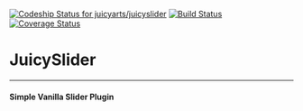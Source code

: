 [ ![Codeship Status for juicyarts/juicyslider](https://codeship.com/projects/e889fb70-d867-0132-c7b9-56577b4e3777/status?branch=master)](https://codeship.com/projects/78864) [![Build Status](https://travis-ci.org/juicyarts/juicyslider.svg?branch=master)](https://travis-ci.org/juicyarts/juicyslider) [![Coverage Status](https://coveralls.io/repos/juicyarts/juicyslider/badge.svg?branch=master)](https://coveralls.io/r/juicyarts/juicyslider?branch=master)

# JuicySlider
------

#### Simple Vanilla Slider Plugin